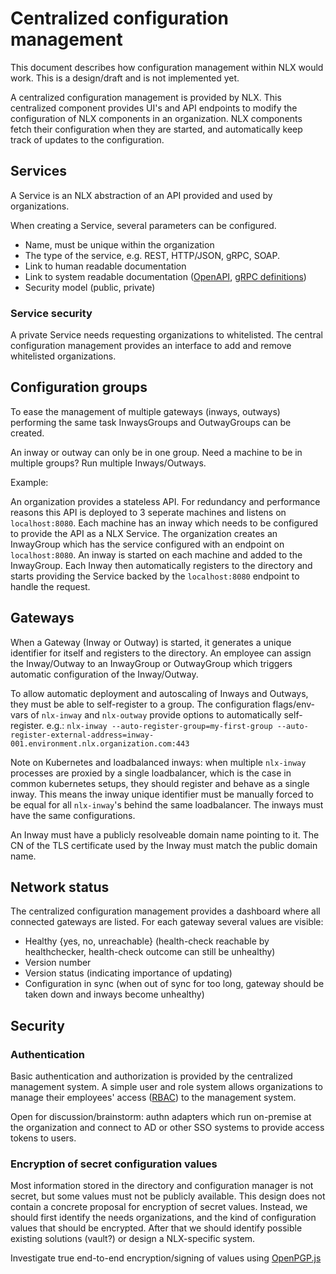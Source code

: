 

# Centralized configuration management

This document describes how configuration management within NLX would work. This is a design/draft and is not implemented yet.

A centralized configuration management is provided by NLX. This centralized component provides UI's and API endpoints to modify the configuration of NLX components in an organization.
NLX components fetch their configuration when they are started, and automatically keep track of updates to the configuration.

## Services

A Service is an NLX abstraction of an API provided and used by organizations.

When creating a Service, several parameters can be configured.

 - Name, must be unique within the organization
 - The type of the service, e.g. REST, HTTP/JSON, gRPC, SOAP.
 - Link to human readable documentation
 - Link to system readable documentation ([OpenAPI](https://github.com/OAI/OpenAPI-Specification), [gRPC definitions](https://grpc.io/))
 - Security model (public, private)

### Service security

A private Service needs requesting organizations to whitelisted. The central configuration management provides an interface to add and remove whitelisted organizations.

## Configuration groups

To ease the management of multiple gateways (inways, outways) performing the same task InwaysGroups and OutwayGroups can be created.

An inway or outway can only be in one group. Need a machine to be in multiple groups? Run multiple Inways/Outways.

Example:

An organization provides a stateless API. For redundancy and performance reasons this API is deployed to 3 seperate machines and listens on `localhost:8080`. Each machine has an inway which needs to be configured to provide the API as a NLX Service. The organization creates an InwayGroup which has the service configured with an endpoint on `localhost:8080`. An inway is started on each machine and added to the InwayGroup. Each Inway then automatically registers to the directory and starts providing the Service backed by the `localhost:8080` endpoint to handle the request.

## Gateways

When a Gateway (Inway or Outway) is started, it generates a unique identifier for itself and registers to the directory. An employee can assign the Inway/Outway to an InwayGroup or OutwayGroup which triggers automatic configuration of the Inway/Outway.

To allow automatic deployment and autoscaling of Inways and Outways, they must be able to self-register to a group. The configuration flags/env-vars of `nlx-inway` and `nlx-outway` provide options to automatically self-register. e.g.: `nlx-inway --auto-register-group=my-first-group --auto-register-external-address=inway-001.environment.nlx.organization.com:443`

Note on Kubernetes and loadbalanced inways: when multiple `nlx-inway` processes are proxied by a single loadbalancer, which is the case in common kubernetes setups, they should register and behave as a single inway. This means the inway unique identifier must be manually forced to be equal for all `nlx-inway`'s behind the same loadbalancer. The inways must have the same configurations.

An Inway must have a publicly resolveable domain name pointing to it. The CN of the TLS certificate used by the Inway must match the public domain name.

## Network status

The centralized configuration management provides a dashboard where all connected gateways are listed. For each gateway several values are visible:

 - Healthy {yes, no, unreachable} (health-check reachable by healthchecker, health-check outcome can still be unhealthy)
 - Version number
 - Version status (indicating importance of updating)
 - Configuration in sync (when out of sync for too long, gateway should be taken down and inways become unhealthy)

## Security

### Authentication

Basic authentication and authorization is provided by the centralized management system. A simple user and role system allows organizations to manage their employees' access ([RBAC](https://en.wikipedia.org/wiki/Role-based_access_control)) to the management system.

Open for discussion/brainstorm: authn adapters which run on-premise at the organization and connect to AD or other SSO systems to provide access tokens to users.

### Encryption of secret configuration values

Most information stored in the directory and configuration manager is not secret, but some values must not be publicly available. This design does not contain a concrete proposal for encryption of secret values. Instead, we should first identify the needs organizations, and the kind of configuration values that should be encrypted. After that we should identify possible existing solutions (vault?) or design a NLX-specific system.

Investigate true end-to-end encryption/signing of values using [OpenPGP.js](https://github.com/openpgpjs/openpgpjs)
